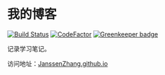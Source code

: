 # 我的博客

[![Build Status](https://www.travis-ci.org/JanssenZhang/JayBlog.svg?branch=master)](https://www.travis-ci.org/JanssenZhang/JayBlog)
[![CodeFactor](https://www.codefactor.io/repository/github/JanssenZhang/jayblog/badge)](https://www.codefactor.io/repository/github/JanssenZhang/jayblog)
[![Greenkeeper badge](https://badges.greenkeeper.io/JanssenZhang/jayblog.svg)](https://greenkeeper.io/)

记录学习笔记。

访问地址：<a href="https://JanssenZhang.github.io" target="__blank">JanssenZhang.github.io</a>
